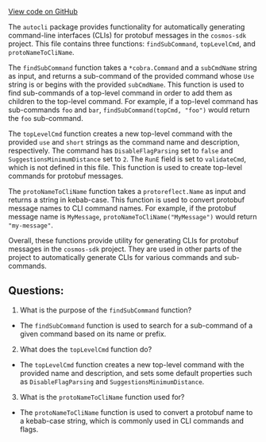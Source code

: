 [View code on GitHub](https://github.com/cosmos/cosmos-sdk.git/client/v2/autocli/util.go)

The `autocli` package provides functionality for automatically generating command-line interfaces (CLIs) for protobuf messages in the `cosmos-sdk` project. This file contains three functions: `findSubCommand`, `topLevelCmd`, and `protoNameToCliName`.

The `findSubCommand` function takes a `*cobra.Command` and a `subCmdName` string as input, and returns a sub-command of the provided command whose `Use` string is or begins with the provided `subCmdName`. This function is used to find sub-commands of a top-level command in order to add them as children to the top-level command. For example, if a top-level command has sub-commands `foo` and `bar`, `findSubCommand(topCmd, "foo")` would return the `foo` sub-command.

The `topLevelCmd` function creates a new top-level command with the provided `use` and `short` strings as the command name and description, respectively. The command has `DisableFlagParsing` set to `false` and `SuggestionsMinimumDistance` set to `2`. The `RunE` field is set to `validateCmd`, which is not defined in this file. This function is used to create top-level commands for protobuf messages.

The `protoNameToCliName` function takes a `protoreflect.Name` as input and returns a string in kebab-case. This function is used to convert protobuf message names to CLI command names. For example, if the protobuf message name is `MyMessage`, `protoNameToCliName("MyMessage")` would return `"my-message"`.

Overall, these functions provide utility for generating CLIs for protobuf messages in the `cosmos-sdk` project. They are used in other parts of the project to automatically generate CLIs for various commands and sub-commands.
## Questions: 
 1. What is the purpose of the `findSubCommand` function?
- The `findSubCommand` function is used to search for a sub-command of a given command based on its name or prefix.

2. What does the `topLevelCmd` function do?
- The `topLevelCmd` function creates a new top-level command with the provided name and description, and sets some default properties such as `DisableFlagParsing` and `SuggestionsMinimumDistance`.

3. What is the `protoNameToCliName` function used for?
- The `protoNameToCliName` function is used to convert a protobuf name to a kebab-case string, which is commonly used in CLI commands and flags.